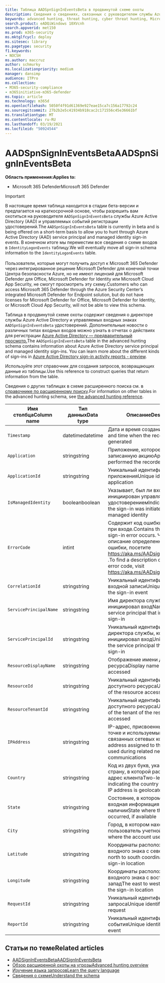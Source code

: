 ```yaml
---
title: Таблица AADSpnSignInEventsBeta в продвинутой схеме охоты
description: Сведения о сведениях, связанных с руководителем службы Azure Active Directory и таблицой событий, связанных с управляемым входом удостоверений, в таблице расширенных схем охоты
keywords: advanced hunting, threat hunting, cyber threat hunting, Microsoft threat protection, Microsoft 365, mtp, m365, search, query, telemetry, schema reference, kusto, table, column, data type, description, AlertInfo, alert, entities, evidence, file, IP address, device, machine, user, account, identity, AAD
search.product: eADQiWindows 10XVcnh
search.appverid: met150
ms.prod: m365-security
ms.mktglfcycl: deploy
ms.sitesec: library
ms.pagetype: security
f1.keywords:
- NOCSH
ms.author: maccruz
author: schmurky
ms.localizationpriority: medium
manager: dansimp
audience: ITPro
ms.collection:
- M365-security-compliance
- m365initiative-m365-defender
ms.topic: article
ms.technology: m365d
ms.openlocfilehash: 5050f4f91d61369e927eae15ca7c156a17792c24
ms.sourcegitcommit: 27b2b2e5c41934b918cac2c171556c45e36661bf
ms.translationtype: MT
ms.contentlocale: ru-RU
ms.lasthandoff: 03/19/2021
ms.locfileid: "50924544"
---
```

# <a name="aadspnsignineventsbeta"></a><span data-ttu-id="6c12a-104">AADSpnSignInEventsBeta</span><span class="sxs-lookup"><span data-stu-id="6c12a-104">AADSpnSignInEventsBeta</span></span>

<span data-ttu-id="6c12a-105">**Область применения:**</span><span class="sxs-lookup"><span data-stu-id="6c12a-105">**Applies to:**</span></span>

- <span data-ttu-id="6c12a-106">Microsoft 365 Defender</span><span class="sxs-lookup"><span data-stu-id="6c12a-106">Microsoft 365 Defender</span></span>

>[!IMPORTANT]
> <span data-ttu-id="6c12a-107">В настоящее время таблица находится в стадии бета-версии и предлагается на краткосрочной основе, чтобы разрешить вам охотиться на руководителя `AADSpnSignInEventsBeta` службы Azure Active Directory (AAD) и управляемых событий регистрации удостоверений.</span><span class="sxs-lookup"><span data-stu-id="6c12a-107">The `AADSpnSignInEventsBeta` table is currently in beta and is being offered on a short-term basis to allow you to hunt through Azure Active Directory (AAD) service principal and managed identity sign-in events.</span></span> <span data-ttu-id="6c12a-108">В конечном итоге мы переместим все сведения о схеме входов в `IdentityLogonEvents` таблицу.</span><span class="sxs-lookup"><span data-stu-id="6c12a-108">We will eventually move all sign-in schema information to the `IdentityLogonEvents` table.</span></span><br><br>
> <span data-ttu-id="6c12a-109">Пользователи, которые могут получить доступ к Microsoft 365 Defender через интегрированное решение Microsoft Defender для конечной точки Центра безопасности Azure, но не имеют лицензий для Microsoft Defender для Office, Microsoft Defender for Identity или Microsoft Cloud App Security, не смогут просмотреть эту схему.</span><span class="sxs-lookup"><span data-stu-id="6c12a-109">Customers who can access Microsoft 365 Defender through the Azure Security Center’s integrated Microsoft Defender for Endpoint solution, but do not have licenses for Microsoft Defender for Office, Microsoft Defender for Identity, or Microsoft Cloud App Security, will not be able to view this schema.</span></span> 



<span data-ttu-id="6c12a-110">Таблица в продвинутой схеме охоты содержит сведения о директоре службы Azure Active Directory и управляемых входных знаках `AADSpnSignInEventsBeta` удостоверений. Дополнительные новости о различных типах входных входов можно узнать в отчетах о действиях для регистрации [Azure Active Directory — предварительный просмотр.](/azure/active-directory/reports-monitoring/concept-all-sign-ins)</span><span class="sxs-lookup"><span data-stu-id="6c12a-110">The `AADSpnSignInEventsBeta` table in the advanced hunting schema contains information about Azure Active Directory service principal and managed identity sign-ins. You can learn more about the different kinds of sign-ins in [Azure Active Directory sign-in activity reports - preview](/azure/active-directory/reports-monitoring/concept-all-sign-ins).</span></span>

<span data-ttu-id="6c12a-111">Используйте этот справочник для создания запросов, возвращающих данные из таблицы.</span><span class="sxs-lookup"><span data-stu-id="6c12a-111">Use this reference to construct queries that return information from the table.</span></span>

<span data-ttu-id="6c12a-112">Сведения о других таблицах в схеме расширенного поиска см. в [справочнике по расширенному поиску](/windows/security/threat-protection/microsoft-defender-atp/advanced-hunting-reference).</span><span class="sxs-lookup"><span data-stu-id="6c12a-112">For information on other tables in the advanced hunting schema, see [the advanced hunting reference](/windows/security/threat-protection/microsoft-defender-atp/advanced-hunting-reference).</span></span>





| <span data-ttu-id="6c12a-113">Имя столбца</span><span class="sxs-lookup"><span data-stu-id="6c12a-113">Column name</span></span>     | <span data-ttu-id="6c12a-114">Тип данных</span><span class="sxs-lookup"><span data-stu-id="6c12a-114">Data type</span></span> | <span data-ttu-id="6c12a-115">Описание</span><span class="sxs-lookup"><span data-stu-id="6c12a-115">Description</span></span>   |
| ----- | ----- | ---- |
| `Timestamp` | <span data-ttu-id="6c12a-116">datetime</span><span class="sxs-lookup"><span data-stu-id="6c12a-116">datetime</span></span>      | <span data-ttu-id="6c12a-117">Дата и время создания записи</span><span class="sxs-lookup"><span data-stu-id="6c12a-117">Date and time when the record was generated</span></span>                                                                                                     |
| `Application`          | <span data-ttu-id="6c12a-118">string</span><span class="sxs-lookup"><span data-stu-id="6c12a-118">string</span></span>        | <span data-ttu-id="6c12a-119">Приложение, которое выполнило записанную акцию</span><span class="sxs-lookup"><span data-stu-id="6c12a-119">Application that performed the recorded action</span></span>                                                                                                   |
| `ApplicationId`        | <span data-ttu-id="6c12a-120">string</span><span class="sxs-lookup"><span data-stu-id="6c12a-120">string</span></span>        | <span data-ttu-id="6c12a-121">Уникальный идентификатор для приложения</span><span class="sxs-lookup"><span data-stu-id="6c12a-121">Unique identifier for the application</span></span>                                                                                                           |
| `IsManagedIdentity`    | <span data-ttu-id="6c12a-122">boolean</span><span class="sxs-lookup"><span data-stu-id="6c12a-122">boolean</span></span>       | <span data-ttu-id="6c12a-123">Указывает, был ли вход инициирован управляемым удостоверением</span><span class="sxs-lookup"><span data-stu-id="6c12a-123">Indicates whether the sign-in was initiated by a managed identity</span></span>                                                                               |
| `ErrorCode`            | <span data-ttu-id="6c12a-124">int</span><span class="sxs-lookup"><span data-stu-id="6c12a-124">int</span></span>        | <span data-ttu-id="6c12a-125">Содержит код ошибки при ошибке при входе.</span><span class="sxs-lookup"><span data-stu-id="6c12a-125">Contains the error code if a sign-in error occurs.</span></span> <span data-ttu-id="6c12a-126">Чтобы найти описание определенного кода ошибки, посетите <https://aka.ms/AADsigninsErrorCodes> .</span><span class="sxs-lookup"><span data-stu-id="6c12a-126">To find a description of a specific error code, visit <https://aka.ms/AADsigninsErrorCodes>.</span></span> |
| `CorrelationId`        | <span data-ttu-id="6c12a-127">string</span><span class="sxs-lookup"><span data-stu-id="6c12a-127">string</span></span>        | <span data-ttu-id="6c12a-128">Уникальный идентификатор события входной записи</span><span class="sxs-lookup"><span data-stu-id="6c12a-128">Unique identifier of the sign-in event</span></span>                                                                                                          |
| `ServicePrincipalName` | <span data-ttu-id="6c12a-129">string</span><span class="sxs-lookup"><span data-stu-id="6c12a-129">string</span></span>        | <span data-ttu-id="6c12a-130">Имя директора службы, который инициировал вход</span><span class="sxs-lookup"><span data-stu-id="6c12a-130">Name of the service principal that initiated the sign-in</span></span>                                                                                        |
| `ServicePrincipalId`   | <span data-ttu-id="6c12a-131">string</span><span class="sxs-lookup"><span data-stu-id="6c12a-131">string</span></span>        | <span data-ttu-id="6c12a-132">Уникальный идентификатор директора службы, который инициировал вход</span><span class="sxs-lookup"><span data-stu-id="6c12a-132">Unique identifier of the service principal that initiated the sign-in</span></span>                                                                           |
| `ResourceDisplayName`  | <span data-ttu-id="6c12a-133">string</span><span class="sxs-lookup"><span data-stu-id="6c12a-133">string</span></span>        | <span data-ttu-id="6c12a-134">Отображение имени доступного ресурса</span><span class="sxs-lookup"><span data-stu-id="6c12a-134">Display name of the resource accessed</span></span>                                                                                                           |
| `ResourceId`           | <span data-ttu-id="6c12a-135">string</span><span class="sxs-lookup"><span data-stu-id="6c12a-135">string</span></span>        | <span data-ttu-id="6c12a-136">Уникальный идентификатор доступного ресурса</span><span class="sxs-lookup"><span data-stu-id="6c12a-136">Unique identifier of the resource accessed</span></span>                                                                                                      |
| `ResourceTenantId`     | <span data-ttu-id="6c12a-137">string</span><span class="sxs-lookup"><span data-stu-id="6c12a-137">string</span></span>        | <span data-ttu-id="6c12a-138">Уникальный идентификатор клиента доступного ресурса</span><span class="sxs-lookup"><span data-stu-id="6c12a-138">Unique identifier of the tenant of the resource accessed</span></span>                                                                                        |
| `IPAddress`            | <span data-ttu-id="6c12a-139">string</span><span class="sxs-lookup"><span data-stu-id="6c12a-139">string</span></span>        | <span data-ttu-id="6c12a-140">IP-адрес, присвоенный конечной точке и используемый во время связанных сетевых коммуникаций</span><span class="sxs-lookup"><span data-stu-id="6c12a-140">IP address assigned to the endpoint and used during related network communications</span></span>                                                              |
| `Country`          | <span data-ttu-id="6c12a-141">string</span><span class="sxs-lookup"><span data-stu-id="6c12a-141">string</span></span>        | <span data-ttu-id="6c12a-142">Код из двух букв, указывающий страну, в которой расположен IP-адрес клиента</span><span class="sxs-lookup"><span data-stu-id="6c12a-142">Two-letter code indicating the country where the client IP address is geolocated</span></span>                                                                |
| `State`                | <span data-ttu-id="6c12a-143">string</span><span class="sxs-lookup"><span data-stu-id="6c12a-143">string</span></span>        | <span data-ttu-id="6c12a-144">Состояние, в котором произошла входная информация при наличии</span><span class="sxs-lookup"><span data-stu-id="6c12a-144">State where the sign-in occurred, if available</span></span>                                                                                                  |
| `City`                 | <span data-ttu-id="6c12a-145">string</span><span class="sxs-lookup"><span data-stu-id="6c12a-145">string</span></span>        | <span data-ttu-id="6c12a-146">Город, в котором находится пользователь учетной записи</span><span class="sxs-lookup"><span data-stu-id="6c12a-146">City where the account user is located</span></span>                                                                                                          |
| `Latitude`             | <span data-ttu-id="6c12a-147">string</span><span class="sxs-lookup"><span data-stu-id="6c12a-147">string</span></span>        | <span data-ttu-id="6c12a-148">Координаты расположения входного знака с севера на юг</span><span class="sxs-lookup"><span data-stu-id="6c12a-148">The north to south coordinates of the sign-in location</span></span>                                                                                          |
| `Longitude`            | <span data-ttu-id="6c12a-149">string</span><span class="sxs-lookup"><span data-stu-id="6c12a-149">string</span></span>        | <span data-ttu-id="6c12a-150">Координаты расположения входного знака с востока на запад</span><span class="sxs-lookup"><span data-stu-id="6c12a-150">The east to west coordinates of the sign-in location</span></span>                                                                                            |
| `RequestId`            | <span data-ttu-id="6c12a-151">string</span><span class="sxs-lookup"><span data-stu-id="6c12a-151">string</span></span>        | <span data-ttu-id="6c12a-152">Уникальный идентификатор запроса</span><span class="sxs-lookup"><span data-stu-id="6c12a-152">Unique identifier of the request</span></span>                                                                                                                |
|`ReportId` | <span data-ttu-id="6c12a-153">string</span><span class="sxs-lookup"><span data-stu-id="6c12a-153">string</span></span> | <span data-ttu-id="6c12a-154">Уникальный идентификатор события</span><span class="sxs-lookup"><span data-stu-id="6c12a-154">Unique identifier for the event</span></span> | 

 

## <a name="related-articles"></a><span data-ttu-id="6c12a-155">Статьи по теме</span><span class="sxs-lookup"><span data-stu-id="6c12a-155">Related articles</span></span>

-   [<span data-ttu-id="6c12a-156">AADSignInEventsBeta</span><span class="sxs-lookup"><span data-stu-id="6c12a-156">AADSignInEventsBeta</span></span>](./advanced-hunting-aadsignineventsbeta-table.md)
-   [<span data-ttu-id="6c12a-157">Обзор расширенной охоты на угрозы</span><span class="sxs-lookup"><span data-stu-id="6c12a-157">Advanced hunting overview</span></span>](/windows/security/threat-protection/microsoft-defender-atp/advanced-hunting-overview)
-   [<span data-ttu-id="6c12a-158">Изучение языка запросов</span><span class="sxs-lookup"><span data-stu-id="6c12a-158">Learn the query language</span></span>](/windows/security/threat-protection/microsoft-defender-atp/advanced-hunting-query-language)
-   [<span data-ttu-id="6c12a-159">Сведения о схеме</span><span class="sxs-lookup"><span data-stu-id="6c12a-159">Understand the schema</span></span>](/windows/security/threat-protection/microsoft-defender-atp/advanced-hunting-schema-reference)